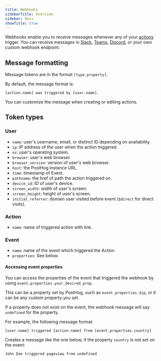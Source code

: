 ```yaml
---
title: Webhooks
sidebarTitle: Overview
sidebar: Docs
showTitle: true
---
```


Webhooks enable you to receive messages whenever any of your [actions](/docs/user-guides/actions) trigger. You can receive messages in [Slack](/docs/webhooks/slack), [Teams](/docs/webhooks/teams), [Discord](/docs/webhooks/discord), or your own custom webhook endpoint.

## Message formatting

Message tokens are in the format `[type.property]`.

By default, the message format is:
```
[action.name] was triggered by [user.name].
```

You can customize the message when creating or editing actions.

## Token types

### User

- `name`: user's username, email, or distinct ID depending on availability.
- `ip`: IP address of the user when the action triggered.
- `os`: user's operating system.
- `browser`: user's web browser.
- `browser_version`: version of user's web browser.
- `host`: the PostHog instance URL.
- `time`: timestamp of Event.
- `pathname`: the href of path the action triggered on.
- `device_id`: ID of user's device.
- `screen_width`: width of user's screen.
- `screen_height`: height of user's screen.
- `initial_referrer`: domain user visited before event (`$direct` for direct visits).

### Action

- `name`: name of triggered action with link.

### Event

- `name`: name of the event which triggered the Action
- `properties`: See below.

#### Accessing event properties

You can access the properties of the event that triggered the webhook by using `event.properties.your_desired_prop`.

This can be a property set by PostHog, such as `event.properties.$ip`, or it can be any custom property you set. 

If a property does not exist on the event, the webhook message will say `undefined` for the property.

For example, the following message format:

```
[user.name] triggered [action.name] from [event.properties.country]
```

Creates a message like the one below, if the property `country` is not set on the event:

```
John Doe triggered pageview from undefined
```
